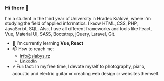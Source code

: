### Hi there 👋

I'm a student in the third year of University in Hradec
Králové, where I'm studying the field of applied informatics.
I know HTML, CSS, PHP, JavaScript, SQL. Also, I use all different
frameworks and tools like React, Vue, Material UI, SASS, Bootstrap,
jQuery, Laravel, Git.

- 🌱 I’m currently learning **Vue, React**
- 📫 How to reach me: 
  - info@slabys.cz
  - [LinkedIn](https://www.linkedin.com/in/slabys/)
- ⚡ Fun fact: In my free time, I devote myself to photography, piano, acoustic and electric guitar or creating web design or websites themself.

<!--
**slabys/slabys** is a ✨ _special_ ✨ repository because its `README.md` (this file) appears on your GitHub profile.

Here are some ideas to get you started:

- 🔭 I’m currently working on ...
- 🌱 I’m currently learning ...
- 👯 I’m looking to collaborate on ...
- 🤔 I’m looking for help with ...
- 💬 Ask me about ...
- 📫 How to reach me: ...
- 😄 Pronouns: ...
- ⚡ Fun fact: ...
-->

